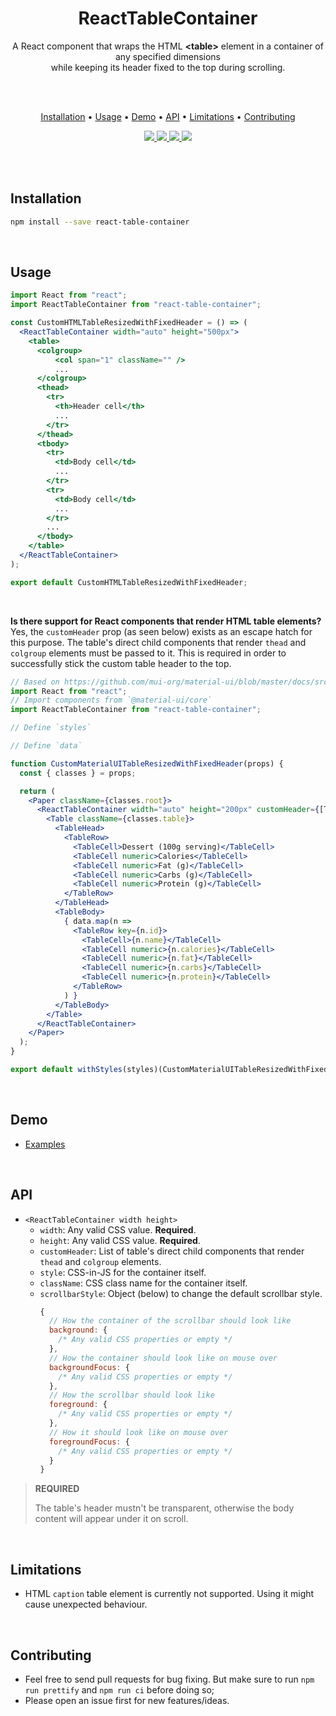 <h1 align="center">
  ReactTableContainer
</h1>

<p align="center">
  A React component that wraps the HTML <strong>&lt;table&gt;</strong> element in a container of any specified dimensions <br />
  while keeping its header fixed to the top during scrolling.
</p>

<br />
<br />

<p align="center">
  <a href="#installation">Installation</a> •
  <a href="#usage">Usage</a> •
  <a href="#demo">Demo</a> •
  <a href="#api">API</a> •
  <a href="#limitations">Limitations</a> •
  <a href="#contributing">Contributing</a>
</p>

<p align="center">
  <a href="https://travis-ci.org/tiagovtristao/react-table-container/">
    <img src="https://travis-ci.org/tiagovtristao/react-table-container.svg?branch=master" />
  </a>
  <a href="https://unpkg.com/react-table-container@latest/dist/react-table-container.min.js">
    <img src="https://img.badgesize.io/https://unpkg.com/react-table-container@latest/dist/react-table-container.min.js?compression=gzip&amp;label=size&amp;maxAge=300" />
  </a>
  <a href="./package.json">
    <img src="https://img.shields.io/npm/v/react-table-container/latest.svg?maxAge=300&label=version&colorB=007ec6&maxAge=300" />
  </a>
  <a href="./LICENSE.md">
    <img src="https://img.shields.io/npm/l/slate.svg?maxAge=300" />
  </a>
</p>

<br />
<br />

## Installation

```bash
npm install --save react-table-container
```

<br />

## Usage

```jsx
import React from "react";
import ReactTableContainer from "react-table-container";

const CustomHTMLTableResizedWithFixedHeader = () => (
  <ReactTableContainer width="auto" height="500px">
    <table>
      <colgroup>
          <col span="1" className="" />
          ...
      </colgroup>
      <thead>
        <tr>
          <th>Header cell</th>
          ...
        </tr>
      </thead>
      <tbody>
        <tr>
          <td>Body cell</td>
          ...
        </tr>
        <tr>
          <td>Body cell</td>
          ...
        </tr>
        ...
      </tbody>
    </table>
  </ReactTableContainer>
);

export default CustomHTMLTableResizedWithFixedHeader;
```

<br />

**Is there support for React components that render HTML table elements?** Yes, the `customHeader` prop (as seen below) exists as an escape hatch for this purpose. The table's direct child components that render `thead` and `colgroup` elements must be passed to it. This is required in order to successfully stick the custom table header to the top.

```jsx
// Based on https://github.com/mui-org/material-ui/blob/master/docs/src/pages/demos/tables/SimpleTable.js
import React from "react";
// Import components from `@material-ui/core`
import ReactTableContainer from "react-table-container";

// Define `styles`

// Define `data`

function CustomMaterialUITableResizedWithFixedHeader(props) {
  const { classes } = props;

  return (
    <Paper className={classes.root}>
      <ReactTableContainer width="auto" height="200px" customHeader={[TableHead]}>
        <Table className={classes.table}>
          <TableHead>
            <TableRow>
              <TableCell>Dessert (100g serving)</TableCell>
              <TableCell numeric>Calories</TableCell>
              <TableCell numeric>Fat (g)</TableCell>
              <TableCell numeric>Carbs (g)</TableCell>
              <TableCell numeric>Protein (g)</TableCell>
            </TableRow>
          </TableHead>
          <TableBody>
            { data.map(n => 
              <TableRow key={n.id}>
                <TableCell>{n.name}</TableCell>
                <TableCell numeric>{n.calories}</TableCell>
                <TableCell numeric>{n.fat}</TableCell>
                <TableCell numeric>{n.carbs}</TableCell>
                <TableCell numeric>{n.protein}</TableCell>
              </TableRow>
            ) }
          </TableBody>
        </Table>
      </ReactTableContainer>
    </Paper>
  );
}

export default withStyles(styles)(CustomMaterialUITableResizedWithFixedHeader);
```

<br />

## Demo

- [Examples](https://pwr8ny4vn0.codesandbox.io/)

<br />

## API

- `<ReactTableContainer width height>`
  - `width`: Any valid CSS value. **Required**.
  - `height`: Any valid CSS value. **Required**.
  - `customHeader`: List of table's direct child components that render `thead` and `colgroup` elements.
  - `style`: CSS-in-JS for the container itself.
  - `className`: CSS class name for the container itself.
  - `scrollbarStyle`: Object (below) to change the default scrollbar style.
    ```js
    {
      // How the container of the scrollbar should look like
      background: {
        /* Any valid CSS properties or empty */
      },
      // How the container should look like on mouse over
      backgroundFocus: {
        /* Any valid CSS properties or empty */
      },
      // How the scrollbar should look like
      foreground: {
        /* Any valid CSS properties or empty */
      },
      // How it should look like on mouse over
      foregroundFocus: {
        /* Any valid CSS properties or empty */
      }
    }
    ```

> **REQUIRED**
> 
> The table's header mustn't be transparent, otherwise the body content will appear under it on scroll.

<br />

## Limitations

- HTML `caption` table element is currently not supported. Using it might cause unexpected behaviour.

<br />

## Contributing

- Feel free to send pull requests for bug fixing. But make sure to run `npm run prettify` and `npm run ci` before doing so;
- Please open an issue first for new features/ideas.
